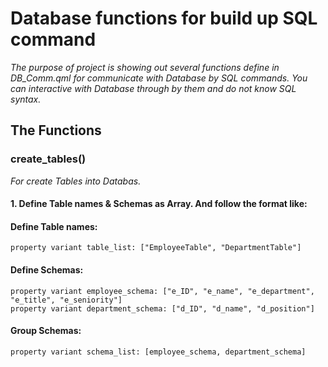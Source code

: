 # Database functions for build up SQL command
*The purpose of project is showing out several functions define in DB_Comm.qml for communicate with Database by SQL commands. You can interactive with Database through by them and do not know SQL syntax.*
<br>

## The Functions
### create_tables()
*For create Tables into Databas.*<br>
#### 1. Define Table names & Schemas as Array. And follow the format like:<br>
#### Define Table names:
    property variant table_list: ["EmployeeTable", "DepartmentTable"]
#### Define Schemas:    
    property variant employee_schema: ["e_ID", "e_name", "e_department", "e_title", "e_seniority"]
    property variant department_schema: ["d_ID", "d_name", "d_position"]
#### Group Schemas:   
    property variant schema_list: [employee_schema, department_schema]

<br>
